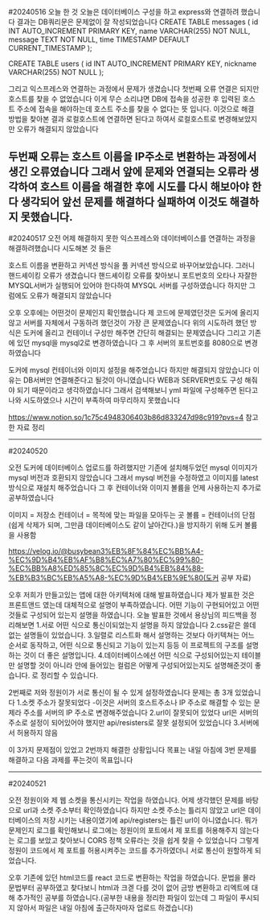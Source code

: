#20240516 오늘 한 것 오늘은 데이터베이스 구성을 하고 express와 연결하려 했습니다 결과는 DB쿼리문은 문제없이 잘 작성되었습니다 CREATE TABLE messages ( id INT AUTO_INCREMENT PRIMARY KEY, name VARCHAR(255) NOT NULL, message TEXT NOT NULL, time TIMESTAMP DEFAULT CURRENT_TIMESTAMP );

CREATE TABLE users ( id INT AUTO_INCREMENT PRIMARY KEY, nickname VARCHAR(255) NOT NULL );

그리고 익스프레스와 연결하는 과정에서 문제가 생겼습니다 첫번째 오류 연결은 되지만 호스트를 찾을 수 없었습니다 이게 무슨 소리냐면 DB에 접속을 성공한 후 입력된 호스트 주소에 접속을 해야하는데 호스트 주소를 찾을 수 없다는 뜻 입니다. 이것으로 해결 방법을 찾아본 결과 로컬호스트에 연결하면 된다고 하여서 로컬호스트로 변경해보았지만 오류가 해결되지 않았습니다

두번째 오류는 호스트 이름을 IP주소로 변환하는 과정에서 생긴 오류였습니다 그래서 앞에 문제와 연결되는 오류라 생각하여 호스트 이름을 해결한 후에 시도를 다시 해보아야 한다 생각되어 앞선 문제를 해결하다 실패하여 이것도 해결하지 못했습니다.
------------------------------------------------------------
#20240517
오전
어제 해결하지 못한 익스프레스와 데이터베이스를 연결하는 과정을 해결하려했습니다
시도해본 것 들은

호스트 이름을 변환하고 커넥션 방식을 풀 커넥션 방식으로 바꾸어보았습니다. 그러니 핸드셰이킹 오류가 생겼습니다
핸드셰이킹 오류를 찾아보니 포트번호의 오타나 자잘한 MYSQL서버가 실행되어 있어야 한다하여 MYSQL 서버를 구성하였습니다
하지만 그럼에도 오류가 해결되지 않았습니다

오후
오후에는 어떤것이 문제인지 확인했습니다
제 코드에 문제였던것은 도커에 올리지 않고 서버를 자체에서 구동하려 했던것이 가장 큰 문제였습니다
위의 시도하려 했던 방식은 도커에 올리고 컨테이너 구성만 해주면 간단히 해결되는 문제였습니다 
그리고 기존에 있던 mysql을 mysql2로 변경하였습니다 그 후 서버의 포트번호를 8080으로 변경하였습니다

도커에 mysql 컨테이너와 이미지 설정을 해주었습니다 하지만 해결되지 않았습니다 이유는 DB서버만 연결해준다고 될것이 아니였습니다
WEB과 SERVER번호도 구성 해줘야 되기 때문이라고 생각하였습니다 그래서 검색해보니 yml 파일에 구성해주면 된다고 나와 시도하였으나 시간이 부족하여 마무리하지 못했습니다

https://www.notion.so/1c75c4948306403b86d833247d98c919?pvs=4
참고한 자료 정리

------------------------------------------------------------

#20240520

오전
도커에 데이터베이스 업로드를 하려했지만 기존에 설치해두었던 mysql 이미지가 mysql 버전과 호환되지 않았습니다 그래서 mysql 버전을 수정하였고 이미지를 latest 방식으로 재설치 해주었습니다 그 후 컨테이너와 이미지 볼륨을 언제 사용하는지 추가로 공부하였습니다

이미지 = 저장소 컨테이너 = 목적에 맞는 파일을 모아두는 곳 볼륨 = 컨테이너의 단점(쉽게 삭제가 되며, 그만큼 데이터베이스도 같이 날아간다.)을 방지하기 위해 도커 볼륨을 사용함

https://velog.io/@busybean3%EB%8F%84%EC%BB%A4-%EC%9D%B4%EB%AF%B8%EC%A7%80%EC%99%80-%EC%BB%A8%ED%85%8C%EC%9D%B4%EB%84%88-%EB%B3%BC%EB%A5%A8-%EC%9D%B4%EB%9E%80(도커 공부 자료)

오후
저희가 만들고있는 앱에 대한 아키텍처에 대해 발표하였습니다
제가 발표한 것은 프론트앤드 였는데 대체적으로 설명이 부족하였습니다. 어떤 기능이 구현되어있고 어떤 것들로 구성되어 있는지 설명을 하였습니다. 오늘 발표한 것에서 용상님의 피드백을 정리해보면
1.서로 어떤 식으로 통신이되었는지 설명을 하지 않았습니다
2.css같은 쓸데없는 설명들이 있었습니다.
3.일렬로 리스트화 해서 설명하는 것보다 아키텍쳐는 어느 순서로 동작하고, 어떤 식으로 통신되고 기능이 있는지 등등 이 프로젝트의 구조를 설명하는 것이 더 좋은 설명입니다.
4.데이터베이스에선 어떤 식으로 구성되어있는지 테이블만 설명할 것이 아니라 안에 들어있는 컬럼은 어떻게 구성되어있는지도 설명해준것이 좋습니다.
로 정리할 수 있습니다.

2번째로 저와 정원이가 서로 통신이 될 수 있게 설정하였습니다
문제는 총 3개 있었습니다
1.소켓 주소가 잘못되었다
-이것은 서버의 호스트주소나 IP 주소로 해결할 수 있는 문제라 주소를 서버의 IP 주소로 변경해주었습니다
2.url이 잘못되어 있었다 url은 서버의 주소로 설정이 되어있어야 했지만 api/resisters로 잘못 설정되어 있었습니다
3.서버에서 허용하지 않음

이 3가지 문제점이 있었고 2번까지 해결한 상황입니다 목표는 내일 아침에 3번 문제를 해결하고 다음 과제를 푸는것이 목표입니다

------------------------------------------------------------

#20240521

오전
정원이와 제 웹 소켓을 통신시키는 작업을 하였습니다. 어제 생각했던 문제를 바탕으로 url과 소켓 주소부터 확인하였습니다 하지만 소켓 주소는 틀리지 않았고 url은 데이터베이스의 저장 시키는 내용이였기에 api/registers는 틀린 url이 아니였습니다.
뭐가 문제인지 로그를 확인해보니 로그에는 정원이의 포트에서 제 포트를 허용해주지 않는다는 로그를 보았고 찾아보니 CORS 정책 오류라는 것을 쉽게 찾을 수 있었습니다 그렇게 정원이 코드에서 제 포트를 허용시켜주는 코드를 추가하였더니 서로 통신이 원할하게 되었습니다.

오후
기존에 있던 html코드를 react 코드로 변환하는 작업을 하였습니다. 문법을 몰라 문법부터 공부하였고 찾다보니 html과 크겓 다를 것이 없어 금방 변환하고 리엑트에 대해 추가적인 공부를 하였습니다.(공부한 내용을 정리한 파일이 있는데 그 파일이 푸시되지 않아서 파일은 내일 아침에 출근하자마자 업로드 하겠습니다)
